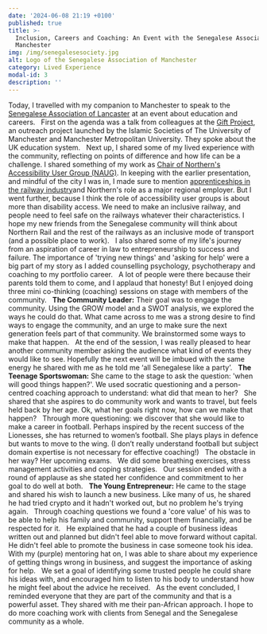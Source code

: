 ```yaml
---
date: '2024-06-08 21:19 +0100'
published: true
title: >-
  Inclusion, Careers and Coaching: An Event with the Senegalese Association of
  Manchester
img: /img/senegalesesociety.jpg
alt: Logo of the Senegalese Association of Manchester
category: Lived Experience
modal-id: 3
description: ''
---
```

Today, I travelled with my companion to Manchester to speak to the [Senegalese Association of Lancaster](https://manchestercommunitycentral.org/contacts/view/269614 "Contact Information") at an event about education and careers. 
 
First on the agenda was a talk from colleagues at the [Gift Project](https://www.facebook.com/groups/giftproject/ "Gift Project on Facebook"), an outreach project launched by the Islamic Societies of The University of Manchester and Manchester Metropolitan University. They spoke about the UK education system. 
 
Next up, I shared some of my lived experience with the community, reflecting on points of difference and how life can be a challenge. I shared something of my work as [Chair of Northern's Accessibility User Group (NAUG)](https://www.northernrailway.co.uk/news/northern-appoints-new-chair-train-operators-independent-accessibility-user-group#:~:text=Northern%20has%20appointed%20an%20accessibility,(NAUG)%20since%20its%20inception. "Press Release about NAUG"). In keeping with the earlier presentation, and mindful of the city I was in, I made sure to mention [apprenticeships in the railway industry](https://www.northernrailway.co.uk/careers/early-careers/apprenticeships "Apprenticeships at Northern")and Northern's role as a major regional employer. But I went further, because I think the role of accessibility user groups is about more than disability access. We need to make an inclusive railway, and people need to feel safe on the railways whatever their characteristics. I hope my new friends from the Senegalese community will think about Northern Rail and the rest of the railways as an inclusive mode of transport (and a possible place to work).
 
I also shared some of my life's journey from an aspiration of career in law to entrepreneurship to success and failure. The importance of 'trying new things' and 'asking for help' were a big part of my story as I added counselling psychology, psychotherapy and coaching to my portfolio career. 
 
A lot of people were there because their parents told them to come, and I applaud that honesty! But I enjoyed doing three mini co-thinking (coaching) sessions on stage with members of the community.
 
**The Community Leader:** Their goal was to engage the community. Using the GROW model and a SWOT analysis, we explored the ways he could do that. What came across to me was a strong desire to find ways to engage the community, and an urge to make sure the next generation feels part of that community. We brainstormed some ways to make that happen.
 
At the end of the session, I was really pleased to hear another community member asking the audience what kind of events they would like to see. Hopefully the next event will be imbued with the same energy he shared with me as he told me ‘all Senegalese like a party’.
 
**The Teenage Sportswoman:** She came to the stage to ask the question: 'when will good things happen?'. We used socratic questioning and a person-centred coaching approach to understand: what did that mean to her?
 
She shared that she aspires to do community work and wants to travel, but feels held back by her age. Ok, what her goals right now, how can we make that happen? 
 
Through more questioning: we discover that she would like to make a career in football. Perhaps inspired by the recent success of the Lionesses, she has returned to women’s football. She plays plays in defence but wants to move to the wing. (I don’t really understand football but subject domain expertise is not necessary for effective coaching!)
 
The obstacle in her way? Her upcoming exams.
 
We did some breathing exercises, stress management activities and coping strategies.
 
Our session ended with a round of applause as she stated her confidence and commitment to her goal to do well at both. 
 
**The Young Entrepreneur:** He came to the stage and shared his wish to launch a new business. Like many of us, he shared he had tried crypto and it hadn't worked out, but no problem he's trying again.
 
Through coaching questions we found a 'core value' of his was to be able to help his family and community, support them financially, and be respected for it. 
 
He explained that he had a couple of business ideas written out and planned but didn't feel able to move forward without capital. He didn't feel able to promote the business in case someone took his idea. With my (purple) mentoring hat on, I was able to share about my experience of getting things wrong in business, and suggest the importance of asking for help. 
 
We set a goal of identifying some trusted people he could share his ideas with, and encouraged him to listen to his body to understand how he might feel about the advice he received.
 
As the event concluded, I reminded everyone that they are part of the community and that is a powerful asset. They shared with me their pan-African approach. I hope to do more coaching work with clients from Senegal and the Senegalese community as a whole.
